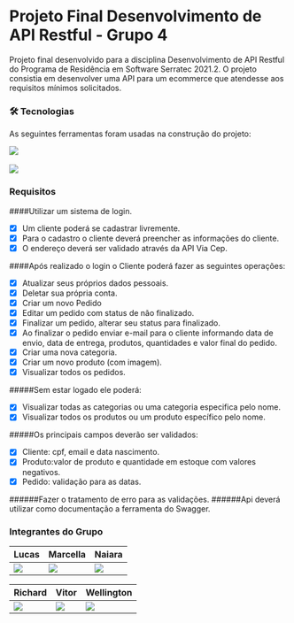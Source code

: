 # Projeto Final Desenvolvimento de API Restful - Grupo 4
Projeto final desenvolvido para a disciplina Desenvolvimento de API Restful do Programa de Residência em Software Serratec 2021.2. O projeto consistia em desenvolver uma API para um ecommerce que atendesse aos requisitos mínimos solicitados.

### 🛠 Tecnologias

As seguintes ferramentas foram usadas na construção do projeto:

<div>
  <img src="https://img.shields.io/static/v1?label=JAVA&message=Java Language&color=orange&style=for-the-badge&logo=Java"/>
  <br><br>
  <img src="https://img.shields.io/static/v1?label=SPRING&message=framework sheets&color=green&style=for-the-badge&logo=SPRING"/>
</div>

### Requisitos

####Utilizar um sistema de login.
- [x] Um cliente poderá se cadastrar livremente.
- [x] Para o cadastro o cliente deverá preencher as informações do cliente.
- [x] O endereço deverá ser validado através da API Via Cep.

####Após realizado o login o Cliente poderá fazer as seguintes operações:
- [x] Atualizar seus próprios dados pessoais.
- [x] Deletar sua própria conta.
- [x] Criar um novo Pedido
- [x] Editar um pedido com status de não finalizado.
- [x] Finalizar um pedido, alterar seu status para finalizado.
- [x] Ao finalizar o pedido enviar e-mail para o cliente informando data de envio, data de
entrega, produtos, quantidades e valor final do pedido.
- [x] Criar uma nova categoria.
- [x] Criar um novo produto (com imagem).
- [x] Visualizar todos os pedidos.

#####Sem estar logado ele poderá:
-[x] Visualizar todas as categorias ou uma categoria especifica pelo nome.
-[x] Visualizar todos os produtos ou um produto específico pelo nome.

#####Os principais campos deverão ser validados:
- [x] Cliente: cpf, email e data nascimento.
- [x] Produto:valor de produto e quantidade em estoque com valores negativos.
- [x] Pedido: validação para as datas.

######Fazer o tratamento de erro para as validações.
######Api deverá utilizar como documentação a ferramenta do Swagger.

### Integrantes do Grupo

Lucas          | Marcella       | Naiara         |
-------------- | -------------- | -------------- |
<a href="https://www.linkedin.com/in/lucasvihuchibraga/"><img src="https://img.shields.io/badge/LinkedIn-0077B5?style=for-the-badge&logo=linkedin&logoColor=white" /></a>| <a href="https://www.linkedin.com/in/marcella-henriques-de-carvalho-82500916a/"><img src="https://img.shields.io/badge/LinkedIn-0077B5?style=for-the-badge&logo=linkedin&logoColor=white" /></a>| <a href="https://www.linkedin.com/in/naiara-sampaio/"><img src="https://img.shields.io/badge/LinkedIn-0077B5?style=for-the-badge&logo=linkedin&logoColor=white" /></a>| 

Richard        | Vitor          | Wellington     |
-------------- | -------------- | -------------- |
<a href="https://www.linkedin.com/in/richard-dutra-ferreira/"><img src="https://img.shields.io/badge/LinkedIn-0077B5?style=for-the-badge&logo=linkedin&logoColor=white" /></a>| <a href="https://www.linkedin.com/in/vitor-ciscoto-699a36224/"><img src="https://img.shields.io/badge/LinkedIn-0077B5?style=for-the-badge&logo=linkedin&logoColor=white" /></a>| <a href="https://www.linkedin.com/in/wellington-barbosa-de-souza-474585224"><img src="https://img.shields.io/badge/LinkedIn-0077B5?style=for-the-badge&logo=linkedin&logoColor=white" /></a>|
